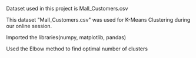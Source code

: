 Dataset used in this project is Mall_Customers.csv

This dataset "Mall_Customers.csv" was used for K-Means Clustering during our online session.

Imported the libraries(numpy, matplotlib, pandas) 

Used the Elbow method to find optimal number of clusters

